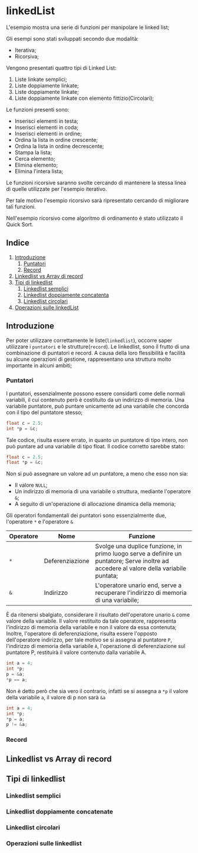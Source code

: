 # linkedList
L'esempio mostra una serie di funzioni per manipolare le linked list;

Gli esempi sono stati sviluppati secondo due modalità:
- Iterativa;
- Ricorsiva;

Vengono presentati quattro tipi di Linked List:
1. Liste linkate semplici;
1. Liste doppiamente linkate;
1. Liste doppiamente linkate;
1. Liste doppiamente linkate con elemento fittizio(Circolari);

Le funzioni presenti sono:

- Inserisci elementi in testa;
- Inserisci elementi in coda;
- Inserisci elementi in ordine;
- Ordina la lista in ordine crescente;
- Ordina la lista in ordine decrescente;
- Stampa la lista;
- Cerca elemento;
- Elimina elemento;
- Elimina l'intera lista;

Le funzioni ricorsive saranno svolte cercando di mantenere la stessa linea di quelle utilizzate per l'esempio iterativo.

Per tale motivo l'esempio ricorsivo sarà ripresentato cercando di migliorare tali funzioni.

Nell'esempio ricorsivo come algoritmo di ordinamento é stato utilizzato il Quick Sort.

## Indice

1. [Introduzione](#introduzione)
    1. [Puntatori](#puntatori)
    1. [Record](#record)
1. [Linkedlist vs Array di record](#linkedlist-vs-array-di-record)
1. [Tipi di linkedlist](#tipi-di-linkedlist)
    1. [Linkedlist semplici](#linkedlist-semplici)
    1. [Linkedlist doppiamente concatenta](#linkedlist-doppiamente-concatenate)
    1. [Linkedlist circolari](#linkedlist-circolari)
1. [Operazioni sulle linkedList](#operazioni-sulle-linkedlist)

## Introduzione

Per poter utilizzare correttamente le liste(`linkedlist`), occorre saper utilizzare i `puntatori` e le strutture(`record`). Le linkedlist, sono il frutto di una combinazione di puntatori e record. A causa della loro flessibilità e facilità su alcune operazioni di gestione, rappresentano una struttura molto importante in alcuni ambiti;

### Puntatori

I puntatori, essenzialmente possono essere considarti come delle normali variabili, il cui contenuto però è costituito da un indirizzo di memoria. Una variabile puntatore, può puntare unicamente ad una variabile che concorda con il tipo del puntatore stesso;

```c
float c = 2.5;
int *p = &c;
```
Tale codice, risulta essere errato, in quanto un puntatore di tipo intero, non può puntare ad una variabile di tipo float. Il codice corretto sarebbe stato:

```c
float c = 2.5;
float *p = &c;
```
Non si può assegnare un valore ad un puntatore, a meno che esso non sia:
- Il valore `NULL`;
- Un indirizzo di memoria di una variabile o struttura, mediante l'operatore `&`;
- A seguito di un'operazione di allocazione dinamica della memoria;

Gli operatori fondamentali dei puntatori sono essenzialmente due, l'operatore `*` e l'operatore `&`

Operatore | Nome | Funzione
--------- | ---- | ---------
 `*` | Deferenziazione | Svolge una duplice funzione, in primo luogo serve a definire un puntatore; Serve inoltre ad accedere al valore della variabile puntata;
 `&` | Indirizzo | L'operatore unario end, serve a recuperare l'indirizzo di memoria di una variabile;

 &Egrave; da ritenersi sbalgiato, considerare il risultato dell'operatore unario `&` come valore della variabile. Il valore restituito da tale operatore, rappresenta l'indirizzo di memoria della variabile e non il valore da essa contenuta;
 Inoltre, l'operatore di deferenziazione, risulta essere l'opposto dell'operatore indirizzo, per tale motivo se si assegna al puntatore `P`, l'indirizzo di memoria della variabile `A`, l'operazione di deferenziazione sul puntatore P, restituirà il valore contenuto dalla variabile A.

 ```c
 int a = 4;
 int *p;
 p = &a;
 *p == a;
 ```
Non è detto però che sia vero il contrario, infatti se si assegna a `*p` il valore della variabile `a`, il valore di p non sarà `&a`

```c
int a = 4;
int *p;
*p = a;
p != &a;
```


### Record

## Linkedlist vs Array di record


## Tipi di linkedlist

### Linkedlist semplici

### Linkedlist doppiamente concatenate

### Linkedlist circolari

### Operazioni sulle linkedlist
